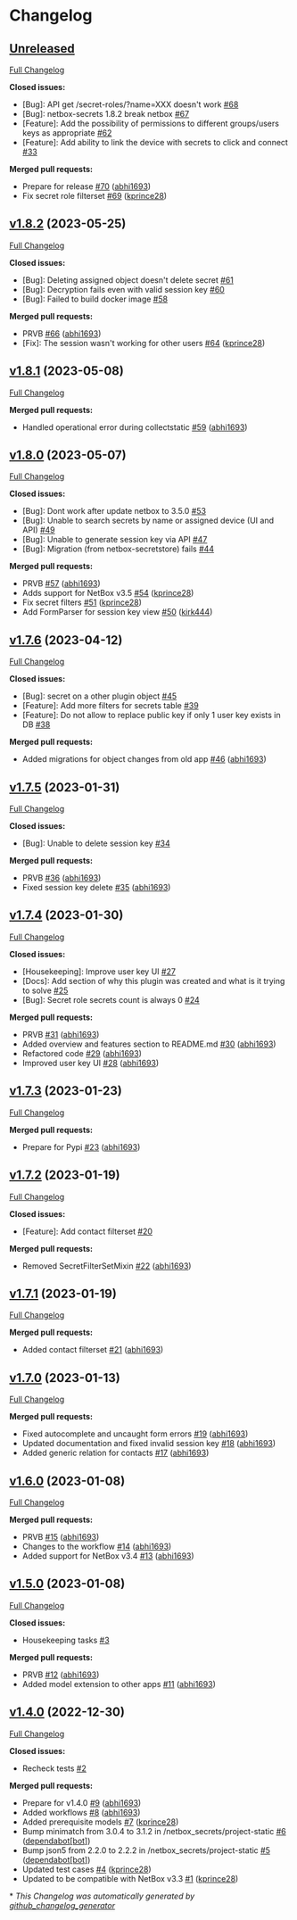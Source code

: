 # Changelog

## [Unreleased](https://github.com/Onemind-Services-LLC/netbox-secrets/tree/HEAD)

[Full Changelog](https://github.com/Onemind-Services-LLC/netbox-secrets/compare/v1.8.2...HEAD)

**Closed issues:**

- \[Bug\]: API get /secret-roles/?name=XXX doesn't work [\#68](https://github.com/Onemind-Services-LLC/netbox-secrets/issues/68)
- \[Bug\]: netbox-secrets 1.8.2 break netbox  [\#67](https://github.com/Onemind-Services-LLC/netbox-secrets/issues/67)
- \[Feature\]: Add the possibility of permissions to different groups/users keys as appropriate [\#62](https://github.com/Onemind-Services-LLC/netbox-secrets/issues/62)
- \[Feature\]: Add ability to link the device with secrets to click and connect [\#33](https://github.com/Onemind-Services-LLC/netbox-secrets/issues/33)

**Merged pull requests:**

- Prepare for release [\#70](https://github.com/Onemind-Services-LLC/netbox-secrets/pull/70) ([abhi1693](https://github.com/abhi1693))
- Fix secret role filterset [\#69](https://github.com/Onemind-Services-LLC/netbox-secrets/pull/69) ([kprince28](https://github.com/kprince28))

## [v1.8.2](https://github.com/Onemind-Services-LLC/netbox-secrets/tree/v1.8.2) (2023-05-25)

[Full Changelog](https://github.com/Onemind-Services-LLC/netbox-secrets/compare/v1.8.1...v1.8.2)

**Closed issues:**

- \[Bug\]: Deleting assigned object doesn't delete secret [\#61](https://github.com/Onemind-Services-LLC/netbox-secrets/issues/61)
- \[Bug\]: Decryption fails even with valid session key [\#60](https://github.com/Onemind-Services-LLC/netbox-secrets/issues/60)
- \[Bug\]: Failed to build docker image [\#58](https://github.com/Onemind-Services-LLC/netbox-secrets/issues/58)

**Merged pull requests:**

- PRVB [\#66](https://github.com/Onemind-Services-LLC/netbox-secrets/pull/66) ([abhi1693](https://github.com/abhi1693))
- \[Fix\]: The session wasn't working for other users [\#64](https://github.com/Onemind-Services-LLC/netbox-secrets/pull/64) ([kprince28](https://github.com/kprince28))

## [v1.8.1](https://github.com/Onemind-Services-LLC/netbox-secrets/tree/v1.8.1) (2023-05-08)

[Full Changelog](https://github.com/Onemind-Services-LLC/netbox-secrets/compare/v1.8.0...v1.8.1)

**Merged pull requests:**

- Handled operational error during collectstatic [\#59](https://github.com/Onemind-Services-LLC/netbox-secrets/pull/59) ([abhi1693](https://github.com/abhi1693))

## [v1.8.0](https://github.com/Onemind-Services-LLC/netbox-secrets/tree/v1.8.0) (2023-05-07)

[Full Changelog](https://github.com/Onemind-Services-LLC/netbox-secrets/compare/v1.7.6...v1.8.0)

**Closed issues:**

- \[Bug\]: Dont work after update netbox to 3.5.0 [\#53](https://github.com/Onemind-Services-LLC/netbox-secrets/issues/53)
- \[Bug\]: Unable to search secrets by name or assigned device \(UI  and API\) [\#49](https://github.com/Onemind-Services-LLC/netbox-secrets/issues/49)
- \[Bug\]: Unable to generate session key via API [\#47](https://github.com/Onemind-Services-LLC/netbox-secrets/issues/47)
- \[Bug\]: Migration \(from netbox-secretstore\) fails [\#44](https://github.com/Onemind-Services-LLC/netbox-secrets/issues/44)

**Merged pull requests:**

- PRVB [\#57](https://github.com/Onemind-Services-LLC/netbox-secrets/pull/57) ([abhi1693](https://github.com/abhi1693))
- Adds support for NetBox v3.5 [\#54](https://github.com/Onemind-Services-LLC/netbox-secrets/pull/54) ([kprince28](https://github.com/kprince28))
- Fix secret filters [\#51](https://github.com/Onemind-Services-LLC/netbox-secrets/pull/51) ([kprince28](https://github.com/kprince28))
- Add FormParser for session key view [\#50](https://github.com/Onemind-Services-LLC/netbox-secrets/pull/50) ([kirk444](https://github.com/kirk444))

## [v1.7.6](https://github.com/Onemind-Services-LLC/netbox-secrets/tree/v1.7.6) (2023-04-12)

[Full Changelog](https://github.com/Onemind-Services-LLC/netbox-secrets/compare/v1.7.5...v1.7.6)

**Closed issues:**

- \[Bug\]: secret on a other plugin object [\#45](https://github.com/Onemind-Services-LLC/netbox-secrets/issues/45)
- \[Feature\]: Add more filters for secrets table [\#39](https://github.com/Onemind-Services-LLC/netbox-secrets/issues/39)
- \[Feature\]: Do not allow to replace public key if only 1 user key exists in DB [\#38](https://github.com/Onemind-Services-LLC/netbox-secrets/issues/38)

**Merged pull requests:**

- Added migrations for object changes from old app [\#46](https://github.com/Onemind-Services-LLC/netbox-secrets/pull/46) ([abhi1693](https://github.com/abhi1693))

## [v1.7.5](https://github.com/Onemind-Services-LLC/netbox-secrets/tree/v1.7.5) (2023-01-31)

[Full Changelog](https://github.com/Onemind-Services-LLC/netbox-secrets/compare/v1.7.4...v1.7.5)

**Closed issues:**

- \[Bug\]: Unable to delete session key [\#34](https://github.com/Onemind-Services-LLC/netbox-secrets/issues/34)

**Merged pull requests:**

- PRVB [\#36](https://github.com/Onemind-Services-LLC/netbox-secrets/pull/36) ([abhi1693](https://github.com/abhi1693))
- Fixed session key delete [\#35](https://github.com/Onemind-Services-LLC/netbox-secrets/pull/35) ([abhi1693](https://github.com/abhi1693))

## [v1.7.4](https://github.com/Onemind-Services-LLC/netbox-secrets/tree/v1.7.4) (2023-01-30)

[Full Changelog](https://github.com/Onemind-Services-LLC/netbox-secrets/compare/v1.7.3...v1.7.4)

**Closed issues:**

- \[Housekeeping\]: Improve user key UI [\#27](https://github.com/Onemind-Services-LLC/netbox-secrets/issues/27)
- \[Docs\]: Add section of why this plugin was created and what is it trying to solve [\#25](https://github.com/Onemind-Services-LLC/netbox-secrets/issues/25)
- \[Bug\]: Secret role secrets count is always 0 [\#24](https://github.com/Onemind-Services-LLC/netbox-secrets/issues/24)

**Merged pull requests:**

- PRVB [\#31](https://github.com/Onemind-Services-LLC/netbox-secrets/pull/31) ([abhi1693](https://github.com/abhi1693))
- Added overview and features section to README.md [\#30](https://github.com/Onemind-Services-LLC/netbox-secrets/pull/30) ([abhi1693](https://github.com/abhi1693))
- Refactored code [\#29](https://github.com/Onemind-Services-LLC/netbox-secrets/pull/29) ([abhi1693](https://github.com/abhi1693))
- Improved user key UI [\#28](https://github.com/Onemind-Services-LLC/netbox-secrets/pull/28) ([abhi1693](https://github.com/abhi1693))

## [v1.7.3](https://github.com/Onemind-Services-LLC/netbox-secrets/tree/v1.7.3) (2023-01-23)

[Full Changelog](https://github.com/Onemind-Services-LLC/netbox-secrets/compare/v1.7.2...v1.7.3)

**Merged pull requests:**

- Prepare for Pypi [\#23](https://github.com/Onemind-Services-LLC/netbox-secrets/pull/23) ([abhi1693](https://github.com/abhi1693))

## [v1.7.2](https://github.com/Onemind-Services-LLC/netbox-secrets/tree/v1.7.2) (2023-01-19)

[Full Changelog](https://github.com/Onemind-Services-LLC/netbox-secrets/compare/v1.7.1...v1.7.2)

**Closed issues:**

- \[Feature\]: Add contact filterset [\#20](https://github.com/Onemind-Services-LLC/netbox-secrets/issues/20)

**Merged pull requests:**

- Removed SecretFilterSetMixin [\#22](https://github.com/Onemind-Services-LLC/netbox-secrets/pull/22) ([abhi1693](https://github.com/abhi1693))

## [v1.7.1](https://github.com/Onemind-Services-LLC/netbox-secrets/tree/v1.7.1) (2023-01-19)

[Full Changelog](https://github.com/Onemind-Services-LLC/netbox-secrets/compare/v1.7.0...v1.7.1)

**Merged pull requests:**

- Added contact filterset [\#21](https://github.com/Onemind-Services-LLC/netbox-secrets/pull/21) ([abhi1693](https://github.com/abhi1693))

## [v1.7.0](https://github.com/Onemind-Services-LLC/netbox-secrets/tree/v1.7.0) (2023-01-13)

[Full Changelog](https://github.com/Onemind-Services-LLC/netbox-secrets/compare/v1.6.0...v1.7.0)

**Merged pull requests:**

- Fixed autocomplete and uncaught form errors [\#19](https://github.com/Onemind-Services-LLC/netbox-secrets/pull/19) ([abhi1693](https://github.com/abhi1693))
- Updated documentation and fixed invalid session key [\#18](https://github.com/Onemind-Services-LLC/netbox-secrets/pull/18) ([abhi1693](https://github.com/abhi1693))
- Added generic relation for contacts [\#17](https://github.com/Onemind-Services-LLC/netbox-secrets/pull/17) ([abhi1693](https://github.com/abhi1693))

## [v1.6.0](https://github.com/Onemind-Services-LLC/netbox-secrets/tree/v1.6.0) (2023-01-08)

[Full Changelog](https://github.com/Onemind-Services-LLC/netbox-secrets/compare/v1.5.0...v1.6.0)

**Merged pull requests:**

- PRVB [\#15](https://github.com/Onemind-Services-LLC/netbox-secrets/pull/15) ([abhi1693](https://github.com/abhi1693))
- Changes to the workflow [\#14](https://github.com/Onemind-Services-LLC/netbox-secrets/pull/14) ([abhi1693](https://github.com/abhi1693))
- Added support for NetBox v3.4 [\#13](https://github.com/Onemind-Services-LLC/netbox-secrets/pull/13) ([abhi1693](https://github.com/abhi1693))

## [v1.5.0](https://github.com/Onemind-Services-LLC/netbox-secrets/tree/v1.5.0) (2023-01-08)

[Full Changelog](https://github.com/Onemind-Services-LLC/netbox-secrets/compare/v1.4.0...v1.5.0)

**Closed issues:**

- Housekeeping tasks [\#3](https://github.com/Onemind-Services-LLC/netbox-secrets/issues/3)

**Merged pull requests:**

- PRVB [\#12](https://github.com/Onemind-Services-LLC/netbox-secrets/pull/12) ([abhi1693](https://github.com/abhi1693))
- Added model extension to other apps [\#11](https://github.com/Onemind-Services-LLC/netbox-secrets/pull/11) ([abhi1693](https://github.com/abhi1693))

## [v1.4.0](https://github.com/Onemind-Services-LLC/netbox-secrets/tree/v1.4.0) (2022-12-30)

[Full Changelog](https://github.com/Onemind-Services-LLC/netbox-secrets/compare/69f98839760e72ea8372f6eb688f584840eedcc4...v1.4.0)

**Closed issues:**

- Recheck tests [\#2](https://github.com/Onemind-Services-LLC/netbox-secrets/issues/2)

**Merged pull requests:**

- Prepare for v1.4.0 [\#9](https://github.com/Onemind-Services-LLC/netbox-secrets/pull/9) ([abhi1693](https://github.com/abhi1693))
- Added workflows [\#8](https://github.com/Onemind-Services-LLC/netbox-secrets/pull/8) ([abhi1693](https://github.com/abhi1693))
- Added prerequisite models [\#7](https://github.com/Onemind-Services-LLC/netbox-secrets/pull/7) ([kprince28](https://github.com/kprince28))
- Bump minimatch from 3.0.4 to 3.1.2 in /netbox\_secrets/project-static [\#6](https://github.com/Onemind-Services-LLC/netbox-secrets/pull/6) ([dependabot[bot]](https://github.com/apps/dependabot))
- Bump json5 from 2.2.0 to 2.2.2 in /netbox\_secrets/project-static [\#5](https://github.com/Onemind-Services-LLC/netbox-secrets/pull/5) ([dependabot[bot]](https://github.com/apps/dependabot))
- Updated test cases [\#4](https://github.com/Onemind-Services-LLC/netbox-secrets/pull/4) ([kprince28](https://github.com/kprince28))
- Updated to be compatible with NetBox v3.3 [\#1](https://github.com/Onemind-Services-LLC/netbox-secrets/pull/1) ([kprince28](https://github.com/kprince28))



\* *This Changelog was automatically generated by [github_changelog_generator](https://github.com/github-changelog-generator/github-changelog-generator)*
